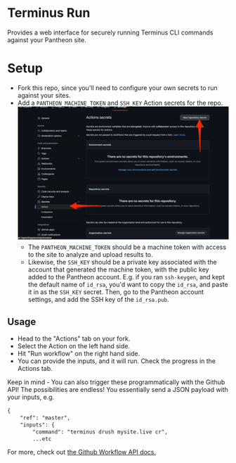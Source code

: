 # Terminus Run
Provides a web interface for securely running Terminus CLI commands against your Pantheon site.

# Setup
- Fork this repo, since you'll need to configure your own secrets to run against your sites.
- Add a `PANTHEON_MACHINE_TOKEN` and `SSH_KEY` Action secrets for the repo. 
  ![Screenshot of repo secret settings action](static/repo-secret-settings.png)
  - The `PANTHEON_MACHINE_TOKEN` should be a machine token with access to the site to analyze and upload results to. 
  - Likewise, the `SSH_KEY` should be a private key associated with the account that generated the machine token, with the public key added to the Pantheon account. E.g. if you ran `ssh-keygen`, and kept the default name of `id_rsa`, you'd want to copy the `id_rsa`, and paste it in as the `SSH_KEY` secret. Then, go to the Pantheon account settings, and add the SSH key of the `id_rsa.pub`.

## Usage
- Head to the "Actions" tab on your fork.
- Select the Action on the left hand side.
- Hit "Run workflow" on the right hand side.
- You can provide the inputs, and it will run. Check the progress in the Actions tab.

Keep in mind - You can also trigger these programmatically with the Github API! The possibilities are endless! You essentially send a JSON payload with your inputs, e.g.
```
{
    "ref": "master",
    "inputs": {
        "command": "terminus drush mysite.live cr",
        ...etc
```

For more, check out [the Github Workflow API docs.](https://docs.github.com/en/rest/actions/workflows#create-a-workflow-dispatch-event)

